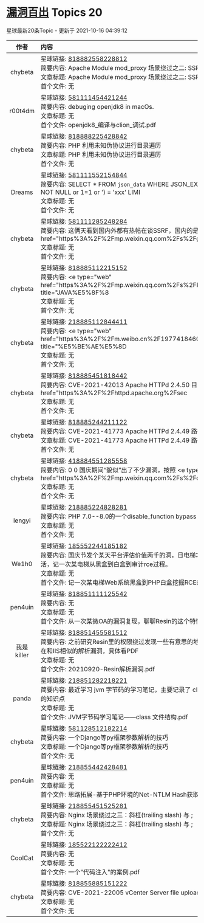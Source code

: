 # [漏洞百出](https://public.zsxq.com/groups/555848225184.html) Topics 20

星球最新20条Topic - 更新于 2021-10-16 04:39:12

|作者|内容|发表时间|
|:---:|:---|:---|
|chybeta|星球链接: [818882558228812](https://wx.zsxq.com/dweb2/index/topic_detail/818882558228812) <br />简要内容: Apache Module mod_proxy 场景绕过之二: SSRF CVE-2021-40438<br />文章标题: Apache Module mod_proxy 场景绕过之二: SSRF CVE-2021-40438<br />首个文件: 无|2021-10-15 16:56:05|
|r00t4dm|星球链接: [581111454421244](https://wx.zsxq.com/dweb2/index/topic_detail/581111454421244) <br />简要内容: debuging openjdk8 in macOs.<br />文章标题: 无<br />首个文件: openjdk8_编译与clion_调试.pdf|2021-10-14 18:49:15|
|chybeta|星球链接: [818888225428842](https://wx.zsxq.com/dweb2/index/topic_detail/818888225428842) <br />简要内容: PHP 利用未知伪协议进行目录遍历<br />文章标题: PHP 利用未知伪协议进行目录遍历<br />首个文件: 无|2021-10-12 19:22:15|
|Dreams|星球链接: [581111552154844](https://wx.zsxq.com/dweb2/index/topic_detail/581111552154844) <br />简要内容: SELECT * FROM `json_data` WHERE JSON_EXTRACT(`data`,'$.name\\')IS NOT NULL or 1=1 or ') = 'xxx' LIMI<br />文章标题: 无<br />首个文件: 无|2021-10-12 18:35:08|
|chybeta|星球链接: [581111285248284](https://wx.zsxq.com/dweb2/index/topic_detail/581111285248284) <br />简要内容: 这俩天看到国内外都有热帖在谈SSRF，国内的是云鼎实验室的 <e type="web" href="https%3A%2F%2Fmp.weixin.qq.com%2Fs%2FgMdorUjh5U_dJ<br />文章标题: 无<br />首个文件: 无|2021-10-11 20:31:09|
|chybeta|星球链接: [818885112215152](https://wx.zsxq.com/dweb2/index/topic_detail/818885112215152) <br />简要内容: <e type="web" href="https%3A%2F%2Fmp.weixin.qq.com%2Fs%2FKBog9XXz7Of93hAiV8Y7fQ" title="JAVA%E5%8F%8<br />文章标题: 无<br />首个文件: 无|2021-10-09 19:24:03|
|chybeta|星球链接: [218885112844411](https://wx.zsxq.com/dweb2/index/topic_detail/218885112844411) <br />简要内容: <e type="web" href="https%3A%2F%2Fm.weibo.cn%2F1977418460%2F4690459886095163" title="%E5%BE%AE%E5%8D<br />文章标题: 无<br />首个文件: 无|2021-10-09 18:49:45|
|chybeta|星球链接: [818885451818442](https://wx.zsxq.com/dweb2/index/topic_detail/818885451818442) <br />简要内容: CVE-2021-42013 Apache HTTPd 2.4.50 目录遍历与RCE <e type="web" href="https%3A%2F%2Fhttpd.apache.org%2Fsec<br />文章标题: 无<br />首个文件: 无|2021-10-08 08:25:39|
|chybeta|星球链接: [818885244211122](https://wx.zsxq.com/dweb2/index/topic_detail/818885244211122) <br />简要内容: CVE-2021-41773 Apache HTTPd 2.4.49 路径穿越漏洞 浅析<br />文章标题: CVE-2021-41773 Apache HTTPd 2.4.49 路径穿越漏洞 浅析<br />首个文件: 无|2021-10-07 09:02:35|
|chybeta|星球链接: [418884551285558](https://wx.zsxq.com/dweb2/index/topic_detail/418884551285558) <br />简要内容: 0 0 国庆期间“貌似”出了不少漏洞，按照 <e type="web" href="https%3A%2F%2Fmp.weixin.qq.com%2Fs%2FoXDXvjsYuBAi44NfyYV7N<br />文章标题: 无<br />首个文件: 无|2021-10-06 19:24:50|
|lengyi|星球链接: [218885224828281](https://wx.zsxq.com/dweb2/index/topic_detail/218885224828281) <br />简要内容: PHP 7.0--8.0的一个disable_function bypass<br />文章标题: 无<br />首个文件: 无|2021-10-06 12:52:44|
|We1h0|星球链接: [185552244185182](https://wx.zsxq.com/dweb2/index/topic_detail/185552244185182) <br />简要内容: 国庆节发个某天平台评估价值两千的洞，日电梯才两千，🐶都不要，整点辣鸡活，记一次某电梯从黑盒到白盒到审计rce过程。<br />文章标题: 无<br />首个文件: 记一次某电梯Web系统黑盒到PHP白盒挖掘RCE的过程.pdf|2021-10-02 21:25:15|
|pen4uin|星球链接: [818851111125542](https://wx.zsxq.com/dweb2/index/topic_detail/818851111125542) <br />简要内容: 无<br />文章标题: 无<br />首个文件: 从一次某微OA的漏洞复现，聊聊Resin的这个特性.pdf|2021-09-30 23:32:13|
|我是killer|星球链接: [818851455581512](https://wx.zsxq.com/dweb2/index/topic_detail/818851455581512) <br />简要内容: 之前研究Resin里的权限绕过发现一些有意思的地方，思考了一下发现Resin存在和IIS相似的解析漏洞，具体看PDF<br />文章标题: 无<br />首个文件: 20210920-Resin解析漏洞.pdf|2021-09-29 00:09:02|
|panda|星球链接: [218851282218221](https://wx.zsxq.com/dweb2/index/topic_detail/218851282218221) <br />简要内容: 最近学习 jvm 字节码的学习笔记，主要记录了 class 文件结构的信息还有相关的知识点<br />文章标题: 无<br />首个文件: JVM字节码学习笔记——class 文件结构.pdf|2021-09-27 19:41:37|
|chybeta|星球链接: [581128512182214](https://wx.zsxq.com/dweb2/index/topic_detail/581128512182214) <br />简要内容: 一个Django等py框架参数解析的技巧<br />文章标题: 一个Django等py框架参数解析的技巧<br />首个文件: 无|2021-09-27 17:48:13|
|pen4uin|星球链接: [218855442428481](https://wx.zsxq.com/dweb2/index/topic_detail/218855442428481) <br />简要内容: 无<br />文章标题: 无<br />首个文件: 思路拓展-基于PHP环境的Net-NTLM Hash获取姿势探索.pdf|2021-09-24 17:40:20|
|chybeta|星球链接: [218855451525281](https://wx.zsxq.com/dweb2/index/topic_detail/218855451525281) <br />简要内容: Nginx 场景绕过之三：斜杠(trailing slash) 与 ;<br />文章标题: Nginx 场景绕过之三：斜杠(trailing slash) 与 ;<br />首个文件: 无|2021-09-23 18:09:43|
|CoolCat|星球链接: [185522122222412](https://wx.zsxq.com/dweb2/index/topic_detail/185522122222412) <br />简要内容: 无<br />文章标题: 无<br />首个文件: 一个"代码注入"的案例.pdf|2021-09-23 12:13:30|
|chybeta|星球链接: [818855885151222](https://wx.zsxq.com/dweb2/index/topic_detail/818855885151222) <br />简要内容: CVE-2021-22005 vCenter Server file upload vulnerability<br />文章标题: 无<br />首个文件: 无|2021-09-22 08:21:53|
